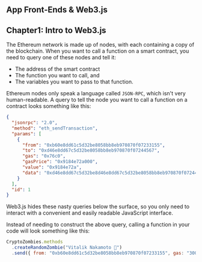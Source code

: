 ## App Front-Ends & Web3.js

## Chapter1: Intro to Web3.js

The Ethereum network is made up of nodes, with each containing a copy of the blockchain. When you want to call a function on a smart contract, you need to query one of these nodes and tell it:

- The address of the smart contract
- The function you want to call, and
- The variables you want to pass to that function.

Ethereum nodes only speak a language called `JSON-RPC`, which isn't very human-readable. A query to tell the node you want to call a function on a contract looks something like this:

```json
{
  "jsonrpc": "2.0",
  "method": "eth_sendTransaction",
  "params": [
    {
      "from": "0xb60e8dd61c5d32be8058bb8eb970870f07233155",
      "to": "0xd46e8dd67c5d32be8058bb8eb970870f07244567",
      "gas": "0x76c0",
      "gasPrice": "0x9184e72a000",
      "value": "0x9184e72a",
      "data": "0xd46e8dd67c5d32be8d46e8dd67c5d32be8058bb8eb970870f072445675058bb8eb970870f072445675"
    }
  ],
  "id": 1
}
```

Web3.js hides these nasty queries below the surface, so you only need to interact with a convenient and easily readable JavaScript interface.

Instead of needing to construct the above query, calling a function in your code will look something like this:

```js
CryptoZombies.methods
  .createRandomZombie("Vitalik Nakamoto 🤔")
  .send({ from: "0xb60e8dd61c5d32be8058bb8eb970870f07233155", gas: "3000000" });
```
